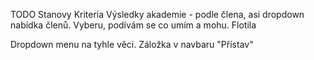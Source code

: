 TODO
Stanovy
Kriteria
Výsledky akademie - podle člena, asi dropdown nabídka členů. Vyberu, podívám se co umím a mohu.
Flotila



Dropdown menu na tyhle věci. Záložka v navbaru "Přístav"
